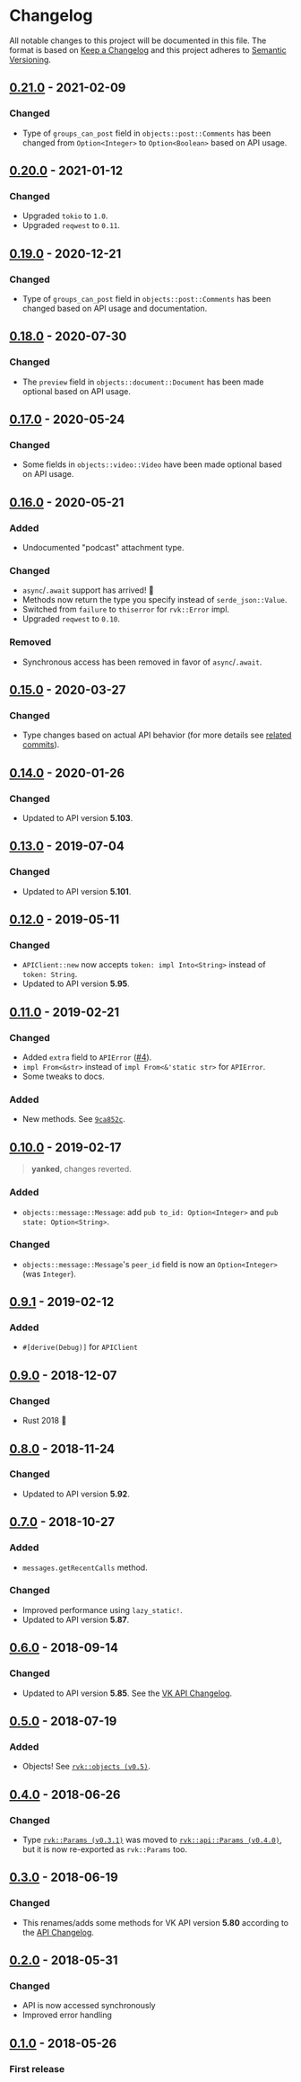 # Changelog
All notable changes to this project will be documented in this file.
The format is based on [Keep a Changelog](http://keepachangelog.com/en/1.0.0/)
and this project adheres to [Semantic Versioning](http://semver.org/spec/v2.0.0.html).

## [0.21.0] - 2021-02-09
### Changed
- Type of `groups_can_post` field in `objects::post::Comments` has been changed from `Option<Integer>` to `Option<Boolean>` based on API usage.

## [0.20.0] - 2021-01-12
### Changed
- Upgraded `tokio` to `1.0`.
- Upgraded `reqwest` to `0.11`.

## [0.19.0] - 2020-12-21
### Changed
- Type of `groups_can_post` field in `objects::post::Comments` has been changed based on API usage and documentation.

## [0.18.0] - 2020-07-30
### Changed
- The `preview` field in `objects::document::Document` has been made optional based on API usage.

## [0.17.0] - 2020-05-24
### Changed
- Some fields in `objects::video::Video` have been made optional based on API usage.

## [0.16.0] - 2020-05-21
### Added
- Undocumented "podcast" attachment type.

### Changed
- `async`/`.await` support has arrived! :tada:
- Methods now return the type you specify instead of `serde_json::Value`.
- Switched from `failure` to `thiserror` for `rvk::Error` impl.
- Upgraded `reqwest` to `0.10`.

### Removed
- Synchronous access has been removed in favor of `async`/`.await`.

## [0.15.0] - 2020-03-27
### Changed
- Type changes based on actual API behavior (for more details see [related commits](https://github.com/u32i64/rvk/compare/596fa98dbf0855ed454d9a2ff803cf38b00366ff...61e5e21cf4cf1f92d62453b761719764895b2ce5)).

## [0.14.0] - 2020-01-26
### Changed
- Updated to API version **5.103**.

## [0.13.0] - 2019-07-04
### Changed
- Updated to API version **5.101**.

## [0.12.0] - 2019-05-11
### Changed
- `APIClient::new` now accepts `token: impl Into<String>` instead of `token: String`.
- Updated to API version **5.95**.

## [0.11.0] - 2019-02-21
### Changed
- Added `extra` field to `APIError` ([#4](https://github.com/u32i64/rvk/pull/4)).
- `impl From<&str>` instead of `impl From<&'static str>` for `APIError`.
- Some tweaks to docs.

### Added
- New methods. See [`9ca852c`](https://github.com/u32i64/rvk/commit/9ca852cbd9154a6a9374fe727bcd06c16dfe7111).

## [0.10.0] - 2019-02-17
> **yanked**, changes reverted.
### Added
- `objects::message::Message`: add `pub to_id: Option<Integer>` and `pub state: Option<String>`.
### Changed
- `objects::message::Message`'s `peer_id` field is now an `Option<Integer>` (was `Integer`).

## [0.9.1] - 2019-02-12
### Added
- `#[derive(Debug)]` for `APIClient`

## [0.9.0] - 2018-12-07
### Changed
- Rust 2018 :tada:

## [0.8.0] - 2018-11-24
### Changed
- Updated to API version **5.92**.

## [0.7.0] - 2018-10-27
### Added
- `messages.getRecentCalls` method.

### Changed
- Improved performance using `lazy_static!`.
- Updated to API version **5.87**.

## [0.6.0] - 2018-09-14
### Changed
- Updated to API version **5.85**. See the [VK API Changelog](https://vk.com/dev/versions).

## [0.5.0] - 2018-07-19
### Added
- Objects! See [`rvk::objects (v0.5)`](https://docs.rs/rvk/0.5/rvk/objects/index.html).

## [0.4.0] - 2018-06-26
### Changed
- Type [`rvk::Params (v0.3.1)`](https://docs.rs/rvk/0.3.1/rvk/type.Params.html) was moved to [`rvk::api::Params (v0.4.0)`](https://docs.rs/rvk/0.4.0/rvk/api/type.Params.html), but it is now re-exported as `rvk::Params` too.

## [0.3.0] - 2018-06-19
### Changed
- This renames/adds some methods for VK API version **5.80** according to the [API Changelog](https://vk.com/dev/versions).

## [0.2.0] - 2018-05-31
### Changed
- API is now accessed synchronously
- Improved error handling

## [0.1.0] - 2018-05-26
### First release

[0.21.0]: https://github.com/u32i64/rvk/compare/v0.20.0...v0.21.0
[0.20.0]: https://github.com/u32i64/rvk/compare/v0.19.0...v0.20.0
[0.19.0]: https://github.com/u32i64/rvk/compare/v0.18.0...v0.19.0
[0.18.0]: https://github.com/u32i64/rvk/compare/v0.17.0...v0.18.0
[0.17.0]: https://github.com/u32i64/rvk/compare/v0.16.0...v0.17.0
[0.16.0]: https://github.com/u32i64/rvk/compare/v0.15.0...v0.16.0
[0.15.0]: https://github.com/u32i64/rvk/compare/v0.14.0...v0.15.0
[0.14.0]: https://github.com/u32i64/rvk/compare/v0.13.0...v0.14.0
[0.13.0]: https://github.com/u32i64/rvk/compare/v0.12.0...v0.13.0
[0.12.0]: https://github.com/u32i64/rvk/compare/v0.11.0...v0.12.0
[0.11.0]: https://github.com/u32i64/rvk/compare/v0.10.0...v0.11.0
[0.10.0]: https://github.com/u32i64/rvk/compare/v0.9.1...v0.10.0
[0.9.1]: https://github.com/u32i64/rvk/compare/v0.9.0...v0.9.1
[0.9.0]: https://github.com/u32i64/rvk/compare/v0.8.0...v0.9.0
[0.8.0]: https://github.com/u32i64/rvk/compare/v0.7.0...v0.8.0
[0.7.0]: https://github.com/u32i64/rvk/compare/v0.6.0...v0.7.0
[0.6.0]: https://github.com/u32i64/rvk/compare/v0.5.0...v0.6.0
[0.5.0]: https://github.com/u32i64/rvk/compare/v0.4.0...v0.5.0
[0.4.0]: https://github.com/u32i64/rvk/compare/v0.3.0...v0.4.0
[0.3.0]: https://github.com/u32i64/rvk/compare/v0.2.0...v0.3.0
[0.2.0]: https://github.com/u32i64/rvk/compare/v0.1.0...v0.2.0
[0.1.0]: https://github.com/u32i64/rvk/releases/tag/v0.1.0
